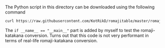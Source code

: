 The Python script in this directory can be downloaded using the following command
```bash
curl https://raw.githubusercontent.com/KotRikD/romajitable/master/romajitable/__init__.py -o romajitable.py
```

The `if __name__ == "__main__"` part is added by myself to test the romaji-katakana conversion.
Turns out that this code is not very performant in terms of real-life romaji-katakana conversion.

